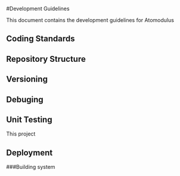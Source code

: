 #Development Guidelines

This document contains the development guidelines for Atomodulus

## Coding Standards

## Repository Structure

## Versioning

## Debuging

## Unit Testing
This project 

## Deployment
###Building system